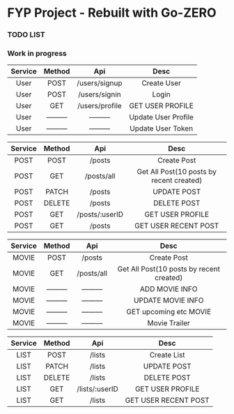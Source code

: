 # FYP Project - Rebuilt with Go-ZERO

### TODO LIST


### Work in progress
| Service | Method |      Api       |        Desc         |
|:-------:|:------:|:--------------:|:-------------------:|
|  User   |  POST  | /users/signup  |     Create User     |
|  User   |  POST  | /users/signin  |        Login        |
|  User   |  GET   | /users/profile |  GET USER PROFILE   |
|  User   |  ———   |      ———       | Update User Profile |
|  User   |  ———   |      ———       |  Update User Token  |

| Service | Method |      Api       |                   Desc                   |
|:-------:|:------:|:--------------:|:----------------------------------------:|
|  POST   |  POST  |     /posts     |               Create Post                |
|  POST   |  GET   |   /posts/all   | Get All Post(10 posts by recent created) |
|  POST   | PATCH  |     /posts     |               UPDATE POST                |
|  POST   | DELETE |     /posts     |               DELETE POST                |
|  POST   |  GET   | /posts/:userID |             GET USER PROFILE             |
|  POST   |  GET   |     /posts     |           GET USER RECENT POST           |

| Service | Method |    Api     |                   Desc                   |
|:-------:|:------:|:----------:|:----------------------------------------:|
|  MOVIE  |  POST  |   /posts   |               Create Post                |
|  MOVIE  |  GET   | /posts/all | Get All Post(10 posts by recent created) |
|  MOVIE  |  ———   |    ———     |              ADD MOVIE INFO              |
|  MOVIE  |  ———   |    ———     |            UPDATE MOVIE INFO             |
|  MOVIE  |  ———   |    ———     |          GET upcoming etc MOVIE          |
|  MOVIE  |  ———   |    ———     |              Movie Trailer               |


| Service | Method |      Api       |                   Desc                   |
|:-------:|:------:|:--------------:|:----------------------------------------:|
|  LIST   |  POST  |     /lists     |               Create List                |
|  LIST   | PATCH  |     /lists     |               UPDATE POST                |
|  LIST   | DELETE |     /lists     |               DELETE POST                |
|  LIST   |  GET   | /lists/:userID |             GET USER PROFILE             |
|  LIST   |  GET   |     /lists     |           GET USER RECENT POST           |